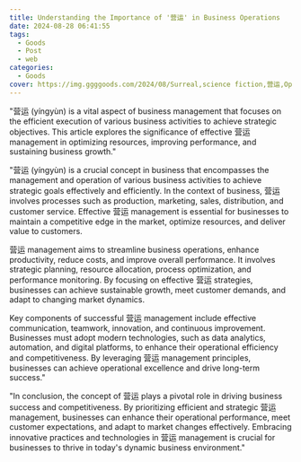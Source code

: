 ```yaml
---
title: Understanding the Importance of '营运' in Business Operations
date: 2024-08-28 06:41:55
tags:
  - Goods
  - Post
  - web
categories:
  - Goods
cover: https://img.ggggoods.com/2024/08/Surreal,science fiction,营运,Operation,technology,tech,diagrams,renderings,colors_20240830_00001_.png
---
```


"营运 (yíngyùn) is a vital aspect of business management that focuses on the efficient execution of various business activities to achieve strategic objectives. This article explores the significance of effective 营运 management in optimizing resources, improving performance, and sustaining business growth."

"营运 (yíngyùn) is a crucial concept in business that encompasses the management and operation of various business activities to achieve strategic goals effectively and efficiently. In the context of business, 营运 involves processes such as production, marketing, sales, distribution, and customer service. Effective 营运 management is essential for businesses to maintain a competitive edge in the market, optimize resources, and deliver value to customers.

营运 management aims to streamline business operations, enhance productivity, reduce costs, and improve overall performance. It involves strategic planning, resource allocation, process optimization, and performance monitoring. By focusing on effective 营运 strategies, businesses can achieve sustainable growth, meet customer demands, and adapt to changing market dynamics.

Key components of successful 营运 management include effective communication, teamwork, innovation, and continuous improvement. Businesses must adopt modern technologies, such as data analytics, automation, and digital platforms, to enhance their operational efficiency and competitiveness. By leveraging 营运 management principles, businesses can achieve operational excellence and drive long-term success."

"In conclusion, the concept of 营运 plays a pivotal role in driving business success and competitiveness. By prioritizing efficient and strategic 营运 management, businesses can enhance their operational performance, meet customer expectations, and adapt to market changes effectively. Embracing innovative practices and technologies in 营运 management is crucial for businesses to thrive in today's dynamic business environment."
